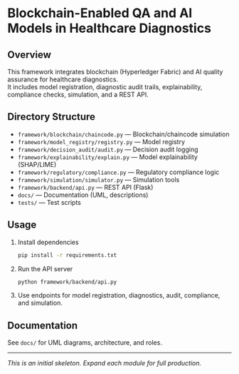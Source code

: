 # Blockchain-Enabled QA and AI Models in Healthcare Diagnostics

## Overview

This framework integrates blockchain (Hyperledger Fabric) and AI quality assurance for healthcare diagnostics.  
It includes model registration, diagnostic audit trails, explainability, compliance checks, simulation, and a REST API.

## Directory Structure

- `framework/blockchain/chaincode.py` — Blockchain/chaincode simulation
- `framework/model_registry/registry.py` — Model registry
- `framework/decision_audit/audit.py` — Decision audit logging
- `framework/explainability/explain.py` — Model explainability (SHAP/LIME)
- `framework/regulatory/compliance.py` — Regulatory compliance logic
- `framework/simulation/simulator.py` — Simulation tools
- `framework/backend/api.py` — REST API (Flask)
- `docs/` — Documentation (UML, descriptions)
- `tests/` — Test scripts

## Usage

1. Install dependencies  
   ```bash
   pip install -r requirements.txt
   ```

2. Run the API server  
   ```bash
   python framework/backend/api.py
   ```

3. Use endpoints for model registration, diagnostics, audit, compliance, and simulation.

## Documentation

See `docs/` for UML diagrams, architecture, and roles.

---

*This is an initial skeleton. Expand each module for full production.*
